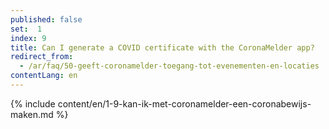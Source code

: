 ```yaml
---
published: false
set:  1
index: 9
title: Can I generate a COVID certificate with the CoronaMelder app?
redirect_from: 
  - /ar/faq/50-geeft-coronamelder-toegang-tot-evenementen-en-locaties
contentLang: en
---
```

{% include content/en/1-9-kan-ik-met-coronamelder-een-coronabewijs-maken.md %}
